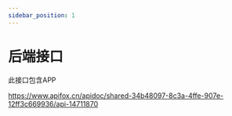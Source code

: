 ```yaml
---
sidebar_position: 1
---
```


# 后端接口

此接口包含APP

https://www.apifox.cn/apidoc/shared-34b48097-8c3a-4ffe-907e-12ff3c669936/api-14711870